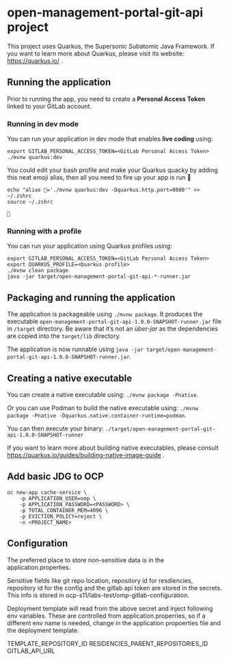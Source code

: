 # open-management-portal-git-api project

This project uses Quarkus, the Supersonic Subatomic Java Framework.
If you want to learn more about Quarkus, please visit its website: https://quarkus.io/ .

## Running the application

Prior to running the app, you need to create a **Personal Access Token** linked to your GitLab account.

### Running in dev mode 

You can run your application in dev mode that enables **live coding** using:
```
export GITLAB_PERSONAL_ACCESS_TOKEN=<GitLab Personal Access Token>
./mvnw quarkus:dev
```

You could edit your bash profile and make your Quarkus quacky by adding this neat emoji alias, then all you need to fire up your  app is run 🦆
```
echo "alias 🦆='./mvnw quarkus:dev -Dquarkus.http.port=8080'" >> ~/.zshrc
source ~/.zshrc

🦆
```

### Running with a profile 

You can run your application using Quarkus profiles using:
```
export GITLAB_PERSONAL_ACCESS_TOKEN=<GitLab Personal Access Token>
export QUARKUS_PROFILE=<Quarkus profile>
./mvnw clean package
java -jar target/open-management-portal-git-api-*-runner.jar
```

## Packaging and running the application

The application is packageable using `./mvnw package`.
It produces the executable `open-management-portal-git-api-1.0.0-SNAPSHOT-runner.jar` file in `/target` directory.
Be aware that it’s not an _über-jar_ as the dependencies are copied into the `target/lib` directory.

The application is now runnable using `java -jar target/open-management-portal-git-api-1.0.0-SNAPSHOT-runner.jar`.

## Creating a native executable

You can create a native executable using: `./mvnw package -Pnative`.

Or you can use Podman to build the native executable using: `./mvnw package -Pnative -Dquarkus.native.container-runtime=podman`.

You can then execute your binary: `./target/open-management-portal-git-api-1.0.0-SNAPSHOT-runner`

If you want to learn more about building native executables, please consult https://quarkus.io/guides/building-native-image-guide .

## Add basic JDG to OCP
```
oc new-app cache-service \
    -p APPLICATION_USER=omp \
    -p APPLICATION_PASSWORD=<PASSWORD> \
    -p TOTAL_CONTAINER_MEM=4096 \
    -p EVICTION_POLICY=reject \
    -n <PROJECT_NAME>
```

## Configuration
The preferred place to store non-sensitive data is in the application.properties.

Sensitive fields like git repo location, repository id for resdiencies, repository id for the config and the gitlab api token are stored in the secrets.
This info is stored in ocp-s11/labs-test/omp-gitlab-configuration.

Deployment template will read from the above secret and inject following env variables. These are controlled from application.properries, so if a different env name is needed, change in the application propoerties file and the deployment template.

TEMPLATE_REPOSITORY_ID
RESIDENCIES_PARENT_REPOSITORIES_ID
GITLAB_API_URL


